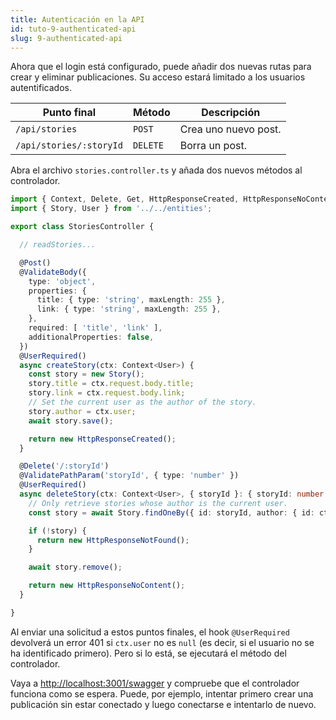 ```yaml
---
title: Autenticación en la API
id: tuto-9-authenticated-api
slug: 9-authenticated-api
---
```


Ahora que el login está configurado, puede añadir dos nuevas rutas para crear y eliminar publicaciones. Su acceso estará limitado a los usuarios autentificados. 

| Punto final | Método | Descripción |
| --- | --- | --- |
| `/api/stories` | `POST` | Crea uno nuevo post. |
| `/api/stories/:storyId` | `DELETE` | Borra un post. |

Abra el archivo `stories.controller.ts` y añada dos nuevos métodos al controlador.

```typescript
import { Context, Delete, Get, HttpResponseCreated, HttpResponseNoContent, HttpResponseNotFound, HttpResponseOK, Post, UserRequired, ValidateBody, ValidatePathParam, ValidateQueryParam } from '@foal/core';
import { Story, User } from '../../entities';

export class StoriesController {

  // readStories...

  @Post()
  @ValidateBody({
    type: 'object',
    properties: {
      title: { type: 'string', maxLength: 255 },
      link: { type: 'string', maxLength: 255 },
    },
    required: [ 'title', 'link' ],
    additionalProperties: false,
  })
  @UserRequired()
  async createStory(ctx: Context<User>) {
    const story = new Story();
    story.title = ctx.request.body.title;
    story.link = ctx.request.body.link;
    // Set the current user as the author of the story.
    story.author = ctx.user;
    await story.save();

    return new HttpResponseCreated();
  }

  @Delete('/:storyId')
  @ValidatePathParam('storyId', { type: 'number' })
  @UserRequired()
  async deleteStory(ctx: Context<User>, { storyId }: { storyId: number }) {
    // Only retrieve stories whose author is the current user.
    const story = await Story.findOneBy({ id: storyId, author: { id: ctx.user.id } });

    if (!story) {
      return new HttpResponseNotFound();
    }

    await story.remove();

    return new HttpResponseNoContent();
  }

}
```

Al enviar una solicitud a estos puntos finales, el hook `@UserRequired` devolverá un error 401 si `ctx.user` no es `null` (es decir, si el usuario no se ha identificado primero). Pero si lo está, se ejecutará el método del controlador.

Vaya a [http://localhost:3001/swagger](http://localhost:3001/swagger) y compruebe que el controlador funciona como se espera. Puede, por ejemplo, intentar primero crear una publicación sin estar conectado y luego conectarse e intentarlo de nuevo.